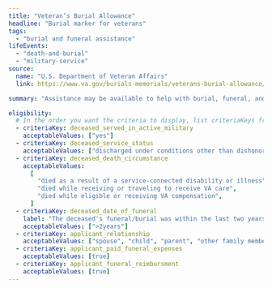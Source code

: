 ```yaml
---
title: "Veteran’s Burial Allowance"
headline: "Burial marker for veterans"
tags:
  - "burial and funeral assistance"
lifeEvents:
  - "death-and-burial"
  - "military-service"
source:
  name: "U.S. Department of Veteran Affairs"
  link: https://www.va.gov/burials-memorials/veterans-burial-allowance/

summary: "Assistance may be available to help with burial, funeral, and transportation costs of a deceased veteran."

eligibility:
  # In the order you want the criteria to display, list criteriaKeys from the csv here, each followed by a comma-separated list of which values indicate eligibility for that criteria. Wrap individual values in quotes if they have inner commas.
  - criteriaKey: deceased_served_in_active_military
    acceptableValues: ["yes"]
  - criteriaKey: deceased_service_status
    acceptableValues: ["discharged under conditions other than dishonorable"]
  - criteriaKey: deceased_death_circumstance
    acceptableValues:
      [
        "died as a result of a service-connected disability or illness",
        "died while receiving or traveling to receive VA care",
        "died while eligible or receiving VA compensation",
      ]
  - criteriaKey: deceased_date_of_funeral
    label: "The deceased's funeral/burial was within the last two years."
    acceptableValues: [">2years"]
  - criteriaKey: applicant_relationship
    acceptableValues: ["spouse", "child", "parent", "other family member", "personal or official representative"]
  - criteriaKey: applicant_paid_funeral_expenses
    acceptableValues: [true]
  - criteriaKey: applicant_funeral_reimbursment
    acceptableValues: [true]
---
```

